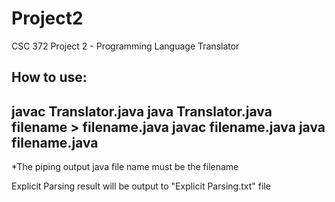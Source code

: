 # Project2
CSC 372 Project 2 - Programming Language Translator

How to use: 
------------------------------------------------
javac Translator.java
java Translator.java filename > filename.java
javac filename.java
java filename.java
------------------------------------------------
*The piping output java file name must be the filename

Explicit Parsing result will be output to "Explicit Parsing.txt" file